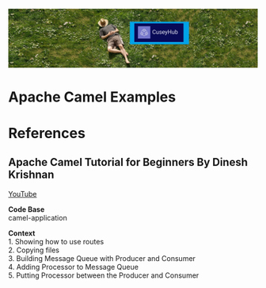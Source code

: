 ![CuseyHub](https://github.com/cusey/ImageForWiki/blob/master/Logos/CuseyHub_Banner_Small.jpg)

# Apache Camel Examples


# References


## Apache Camel Tutorial for Beginners By Dinesh Krishnan   
[YouTube](https://www.youtube.com/watch?v=IKMW-Aq_Urg&list=PLK0V_H0fCvPilK2_-WMwahm7HYB0XgJx7&index=2)

**Code Base**  
camel-application    

**Context**  
        1. Showing  how to use routes   
        2. Copying files     
        3. Building Message Queue with Producer and Consumer    
        4. Adding Processor to Message Queue    
        5. Putting Processor between the Producer and Consumer



